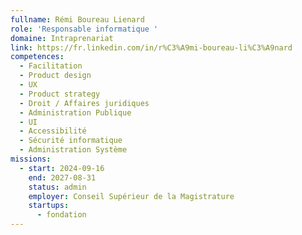 ```yaml
---
fullname: Rémi Boureau Lienard
role: 'Responsable informatique '
domaine: Intraprenariat
link: https://fr.linkedin.com/in/r%C3%A9mi-boureau-li%C3%A9nard
competences:
  - Facilitation
  - Product design
  - UX
  - Product strategy
  - Droit / Affaires juridiques
  - Administration Publique
  - UI
  - Accessibilité
  - Sécurité informatique
  - Administration Système
missions:
  - start: 2024-09-16
    end: 2027-08-31
    status: admin
    employer: Conseil Supérieur de la Magistrature
    startups:
      - fondation
---
```

